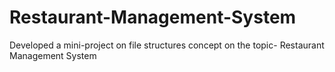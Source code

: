 # Restaurant-Management-System

Developed a mini-project on file structures concept on the topic- Restaurant Management System
